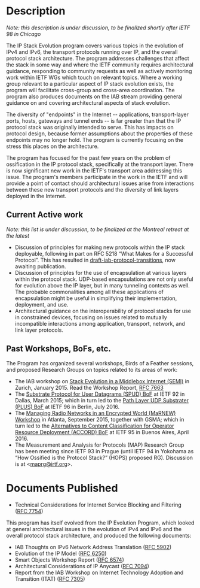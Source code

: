 # Description

*Note: this description is under discussion, to be finalized shortly after IETF 98 in Chicago*

The IP Stack Evolution program covers various topics in the evolution of
IPv4 and IPv6, the transport protocols running over IP, and the overall
protocol stack architecture. The program addresses challenges that
affect the stack in some way and where the IETF community requires
architectural guidance, responding to community requests as well as
actively monitoring work within IETF WGs which touch on relevant topics.
Where a working group relevant to a particular aspect of IP stack
evolution exists, the program will facilitate cross-group and cross-area
coordination. The program also produces documents on the IAB stream
providing general guidance on and covering architectural aspects of
stack evolution.

The diversity of "endpoints" in the Internet -- applications,
transport-layer ports, hosts, gateways and tunnel ends -- is far greater
than that the IP protocol stack was originally intended to serve. This
has impacts on protocol design, because former assumptions about the
properties of these endpoints may no longer hold. The program is currently
focusing on the stress this places on the architecture.

The program has focused for the past few years on the problem of ossification in
the IP protocol stack, specifically at the transport layer. There is now
significant new work in the IETF's transport area addressing this issue.  The
program's members participate in the work in the IETF and will provide a point
of contact should architectural issues arise from interactions between these new
transport protocols and the diversity of link layers deployed in the Internet.


## Current Active work

*Note: this list is under discussion, to be finalized at the Montreal retreat at the latest*

- Discussion of principles for making new protocols within the IP stack
  deployable, following in part on RFC 5218 “What Makes for a Successful
  Protocol”. This has resulted in 
  [draft-iab-protocol-transitions](https://datatracker.ietf.org/doc/draft-iab-protocol-transitions/), 
  now awaiting publication.
- Discussion of principles for the use of encapsulation at various layers
  within the protocol stack. UDP-based encapsulations are not only useful for
  evolution above the IP layer, but in many tunneling contexts as well. The
  probable commonalities among all these applications of encapsulation might be
  useful in simplifying their implementation, deployment, and use.
- Architectural guidance on the interoperability of protocol stacks for use in
  constrained devices, focusing on issues related to mutually incompatible
  interactions among application, transport, network, and link layer protocols.

## Past Workshops, BoFs, etc.

The Program has organized several workshops, Birds of a Feather sessions, and proposed Research Groups on topics related to its areas of work:

- The IAB workshop on [Stack Evolution in a Middlebox Internet (SEMI)](https://www.iab.org/activities/workshops/semi/) in Zurich,
  January 2015. Read the Workshop Report, [RFC 7663](https://tools.ietf.org/html/rfc7663)
- The [Substrate Protocol for User Datagrams (SPUD) BoF](https://datatracker.ietf.org/wg/spud/about/) 
  at IETF 92 in Dallas, March 2015; which in turn led to the 
  [Path Layer UDP Substrater (PLUS) BoF](https://datatracker.ietf.org/wg/plus/about/) at
  IETF 96 in Berlin, July 2016.
- The [Managing Radio Networks in an Encrypted World (MaRNEW) Workshop](https://www.iab.org/activities/workshops/marnew/) 
  in Atlanta, September 2015, together with GSMA; which in turn led to the 
  [Alternatives to Content Classification for Operator Resource Deployment (ACCORD) BoF](https://datatracker.ietf.org/wg/accord/about/) 
  at IETF 95 in Buenos Aires, April 2016.
- The Measurement and Analysis for Protocols (MAP) Research Group has
  been meeting since IETF 93 in Prague (until IETF 94 in Yokohama as “How
  Ossified is the Protocol Stack?” (HOPS) proposed RG). Discussion is at
  <[maprg@irtf.org](mailto:maprg@irtf.org)>.

# Documents Published

- Technical Considerations for Internet Service Blocking and Filtering ([RFC 7754](https://tools.ietf.org/html/rfc7754))

This program has itself evolved from the IP Evolution Program, which looked at general architectural issues in the evolution of IPv4 and IPv6 and the overall protocol stack architecture, and produced the following documents:

- IAB Thoughts on IPv6 Network Address Translation ([RFC 5902](https://tools.ietf.org/html/rfc5902))
- Evolution of the IP Model ([RFC 6250](https://tools.ietf.org/html/rfc6250))
- Smart Objects Workshop Report ([RFC 6574](https://tools.ietf.org/html/rfc6574))
- Architectural Considerations of IP Anycast ([RFC 7094](https://tools.ietf.org/html/rfc7094))
- Report from the IAB Workshop on Internet Technology Adoption and Transition (ITAT) ([RFC 7305](https://tools.ietf.org/html/rfc7305))
